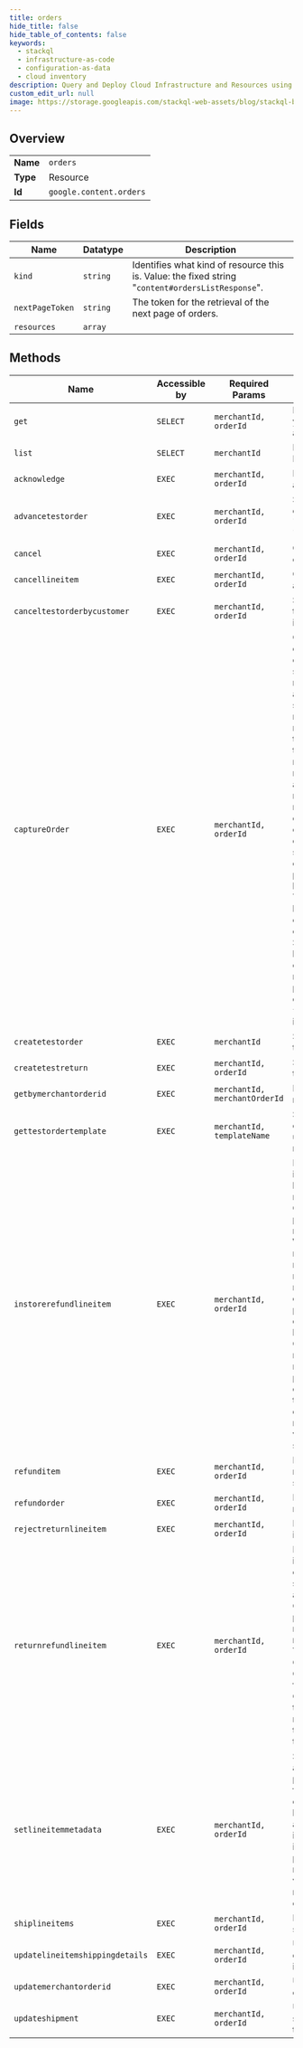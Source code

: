 ```yaml
---
title: orders
hide_title: false
hide_table_of_contents: false
keywords:
  - stackql
  - infrastructure-as-code
  - configuration-as-data
  - cloud inventory
description: Query and Deploy Cloud Infrastructure and Resources using SQL
custom_edit_url: null
image: https://storage.googleapis.com/stackql-web-assets/blog/stackql-blog-post-featured-image.png
---
```

  
    

## Overview
<table><tbody>
<tr><td><b>Name</b></td><td><code>orders</code></td></tr>
<tr><td><b>Type</b></td><td>Resource</td></tr>
<tr><td><b>Id</b></td><td><code>google.content.orders</code></td></tr>
</tbody></table>

## Fields
| Name | Datatype | Description |
| ---- | -------- | ----------- |
| `kind` | `string` | Identifies what kind of resource this is. Value: the fixed string "`content#ordersListResponse`". |
| `nextPageToken` | `string` | The token for the retrieval of the next page of orders. |
| `resources` | `array` |  |
## Methods
| Name | Accessible by | Required Params | Description |
| ---- | ------------- | --------------- | ----------- |
| `get` | `SELECT` | `merchantId, orderId` | Retrieves an order from your Merchant Center account. |
| `list` | `SELECT` | `merchantId` | Lists the orders in your Merchant Center account. |
| `acknowledge` | `EXEC` | `merchantId, orderId` | Marks an order as acknowledged. |
| `advancetestorder` | `EXEC` | `merchantId, orderId` | Sandbox only. Moves a test order from state "`inProgress`" to state "`pendingShipment`". |
| `cancel` | `EXEC` | `merchantId, orderId` | Cancels all line items in an order, making a full refund. |
| `cancellineitem` | `EXEC` | `merchantId, orderId` | Cancels a line item, making a full refund. |
| `canceltestorderbycustomer` | `EXEC` | `merchantId, orderId` | Sandbox only. Cancels a test order for customer-initiated cancellation. |
| `captureOrder` | `EXEC` | `merchantId, orderId` | Capture funds from the customer for the current order total. This method should be called after the merchant verifies that they are able and ready to start shipping the order. This method blocks until a response is received from the payment processsor. If this method succeeds, the merchant is guaranteed to receive funds for the order after shipment. If the request fails, it can be retried or the order may be cancelled. This method cannot be called after the entire order is already shipped. A rejected error code is returned when the payment service provider has declined the charge. This indicates a problem between the PSP and either the merchant's or customer's account. Sometimes this error will be resolved by the customer. We recommend retrying these errors once per day or cancelling the order with reason `failedToCaptureFunds` if the items cannot be held. |
| `createtestorder` | `EXEC` | `merchantId` | Sandbox only. Creates a test order. |
| `createtestreturn` | `EXEC` | `merchantId, orderId` | Sandbox only. Creates a test return. |
| `getbymerchantorderid` | `EXEC` | `merchantId, merchantOrderId` | Retrieves an order using merchant order ID. |
| `gettestordertemplate` | `EXEC` | `merchantId, templateName` | Sandbox only. Retrieves an order template that can be used to quickly create a new order in sandbox. |
| `instorerefundlineitem` | `EXEC` | `merchantId, orderId` | Deprecated. Notifies that item return and refund was handled directly by merchant outside of Google payments processing (e.g. cash refund done in store). Note: We recommend calling the returnrefundlineitem method to refund in-store returns. We will issue the refund directly to the customer. This helps to prevent possible differences arising between merchant and Google transaction records. We also recommend having the point of sale system communicate with Google to ensure that customers do not receive a double refund by first refunding via Google then via an in-store return. |
| `refunditem` | `EXEC` | `merchantId, orderId` | Issues a partial or total refund for items and shipment. |
| `refundorder` | `EXEC` | `merchantId, orderId` | Issues a partial or total refund for an order. |
| `rejectreturnlineitem` | `EXEC` | `merchantId, orderId` | Rejects return on an line item. |
| `returnrefundlineitem` | `EXEC` | `merchantId, orderId` | Returns and refunds a line item. Note that this method can only be called on fully shipped orders. Please also note that the Orderreturns API is the preferred way to handle returns after you receive a return from a customer. You can use Orderreturns.list or Orderreturns.get to search for the return, and then use Orderreturns.processreturn to issue the refund. If the return cannot be found, then we recommend using this API to issue a refund. |
| `setlineitemmetadata` | `EXEC` | `merchantId, orderId` | Sets (or overrides if it already exists) merchant provided annotations in the form of key-value pairs. A common use case would be to supply us with additional structured information about a line item that cannot be provided via other methods. Submitted key-value pairs can be retrieved as part of the orders resource. |
| `shiplineitems` | `EXEC` | `merchantId, orderId` | Marks line item(s) as shipped. |
| `updatelineitemshippingdetails` | `EXEC` | `merchantId, orderId` | Updates ship by and delivery by dates for a line item. |
| `updatemerchantorderid` | `EXEC` | `merchantId, orderId` | Updates the merchant order ID for a given order. |
| `updateshipment` | `EXEC` | `merchantId, orderId` | Updates a shipment's status, carrier, and/or tracking ID. |
